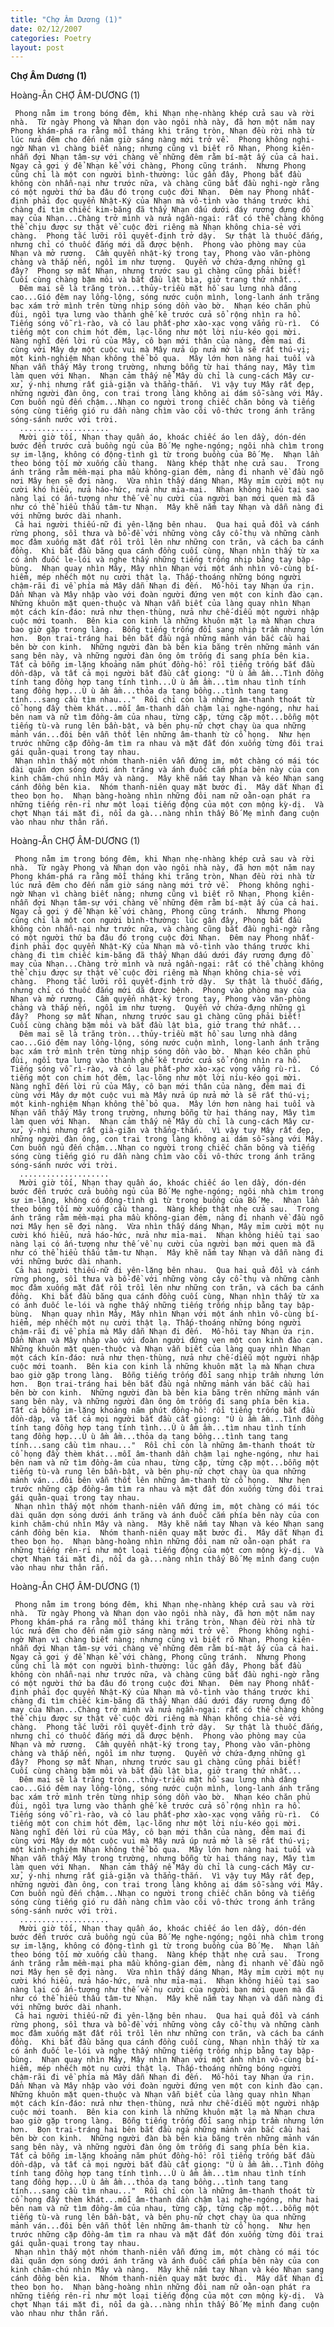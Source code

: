 ```yaml
---
title: "Chợ Âm Dương (1)"
date: 02/12/2007
categories: Poetry
layout: post
---
```


**Chợ Âm Dương (1)**

Hoàng-Ân
CHỢ ÂM-DƯƠNG (1)

     Phong nằm im trong bóng đêm, khi Nhạn nhẹ-nhàng khép cửa sau và rời nhà.  Từ ngày Phong và Nhạn dọn vào ngôi nhà này, đã hơn một năm nay Phong khám-phá ra rằng mỗi tháng khi trăng tròn, Nhạn đều rời nhà từ lúc nửa đêm cho đến năm giờ sáng nàng mới trở về.  Phong không nghi-ngờ Nhạn vì chàng biết nàng; nhưng cũng vì biết rõ Nhạn, Phong kiên-nhẫn đợi Nhạn tâm-sự với chàng về những đêm rằm bí-mật ấy của cả hai.  Ngay cả gợi ý để Nhạn kể với chàng, Phong cũng tránh.  Nhưng Phong cũng chỉ là một con người bình-thường: lúc gần đây, Phong bắt đầu không còn nhẫn-nại như trước nữa, và chàng cũng bắt đầu nghi-ngờ rằng có một người thứ ba đâu đó trong cuộc đời Nhạn.  Đêm nay Phong nhất-định phải đọc quyển Nhật-Ký của Nhạn mà vô-tình vào tháng trước khi chàng đi tìm chiếc kim-băng đã thấy Nhạn dấu dưới đáy rương đựng đồ may của Nhạn...Chàng trở mình và nửa ngần-ngại: rất có thể chàng không thể chịu được sự thật về cuộc đời riêng mà Nhạn không chia-sẻ với chàng.  Phong tắc lưỡi rồi quyết-định trở dậy.  Sự thật là thuốc đắng, nhưng chỉ có thuốc đắng mới dã được bệnh.  Phong vào phòng may của Nhạn và mở rương.  Cầm quyển nhật-ký trong tay, Phong vào văn-phòng chàng và thắp nến, ngồi im như tượng.  Quyển vở chứa-đựng những gì đây?  Phong sợ mất Nhạn, nhưng trước sau gì chàng cũng phải biết!  Cuối cùng chàng bặm môi và bắt đầu lật bìa, giở trang thứ nhất...
      Đêm mai sẽ là trăng tròn...thủy-triều mặt hồ sau lưng nhà dâng cao...Gió đêm nay lồng-lộng, sóng nước cuộn mình, long-lanh ánh trăng bạc xám trở mình trên từng nhịp sóng dồn vào bờ.  Nhạn kéo chăn phủ đùi, ngồi tựa lưng vào thành ghế kê trước cửa sổ rộng nhìn ra hồ.  Tiếng sóng vỗ rì-rào, và cỏ lau phất-phơ xào-xạc vọng vẳng rù-rì.  Có tiếng một con chim hót đêm, lạc-lõng như một lời níu-kéo gọi mời.  Nàng nghĩ đến lời rủ của Mây, cô bạn mới thân của nàng, đêm mai đi cùng với Mây dự một cuộc vui mà Mây nửa úp nửa mở là sẽ rất thú-vị; một kinh-nghiệm Nhạn không thể bỏ qua.  Mây lớn hơn nàng hai tuổi và Nhạn vẫn thấy Mây trong trường, nhưng bỗng từ hai tháng nay, Mây tìm làm quen với Nhạn.  Nhạn cảm thấy nể Mây dù chỉ là cung-cách Mây cư-xử, ý-nhị nhưng rất già-giặn và thẳng-thắn.  Vì vậy tuy Mây rất đẹp, những người đàn ông, con trai trong làng không ai dám sỗ-sàng với Mây.  Cơn buồn ngủ đến chậm...Nhạn co người trong chiếc chăn bông và tiếng sóng cùng tiếng gió ru dần nàng chìm vào cõi vô-thức trong ánh trăng sóng-sánh nước với trời.
      ....................
      Mười giờ tối, Nhạn thay quần áo, khoác chiếc áo len dầy, dón-dén bước đến trước cửa buồng ngủ của Bố Mẹ nghe-ngóng; ngôi nhà chìm trong sự im-lặng, không có động-tình gì từ trong buồng của Bố Mẹ.  Nhạn lần theo bóng tối mờ xuống cầu thang.  Nàng khép thật nhẹ cửa sau.  Trong ánh trăng rằm mềm-mại pha mầu không-gian đêm, nàng đi nhanh về đầu ngõ nơi Mây hẹn sẽ đợi nàng.  Vừa nhìn thấy dáng Nhạn, Mây mỉm cười một nụ cười khó hiểu, nửa háo-hức, nửa như mỉa-mai.  Nhạn không hiểu tại sao nàng lại có ấn-tượng như thế về nụ cười của người bạn mới quen mà đã như có thể hiểu thấu tâm-tư Nhạn.  Mây khẽ nắm tay Nhạn và dẫn nàng đi với những bước dài nhanh.
     Cả hai người thiếu-nữ đi yên-lặng bên nhau.  Qua hai quả đồi và cánh rừng phong, sồi thưa và bồ-đề với những vòng cây cổ-thụ và những cành mọc đâm xuống mặt đất rồi trồi lên như những con trăn, và cách ba cánh đồng.  Khi bắt đầu băng qua cánh đồng cuối cùng, Nhạn nhìn thấy từ xa có ánh đuốc le-lói và nghe thấy những tiếng trống nhịp bằng tay bập-bùng.  Nhạn quay nhìn Mây, Mây nhìn Nhạn với một ánh nhìn vô-cùng bí-hiểm, mép nhếch một nụ cười thật lạ. Thấp-thoáng những bóng người chậm-rãi đi về phía mà Mây dẫn Nhạn đi đến.  Mồ-hôi tay Nhạn ứa rịn.  Dần Nhạn và Mây nhập vào với đoàn người đứng ven một con kinh đào cạn.  Những khuôn mặt quen-thuộc và Nhạn vẫn biết của làng quay nhìn Nhạn một cách kín-đáo: nửa như thẹn-thùng, nửa như chế-diễu một người nhập cuộc mới toanh.  Bên kia con kinh là những khuôn mặt lạ mà Nhạn chưa bao giờ gặp trong làng.  Bỗng tiếng trống đổi sang nhịp trầm nhưng lớn hơn.  Bọn trai-tráng hai bên bắt đầu ngả những mảnh ván bắc cầu hai bên bờ con kinh.  Những người đàn bà bên kia băng trên những mảnh ván sang bên này, và những người đàn ông ôm trống đi sang phía bên kia.   Tất cả bỗng im-lặng khoảng năm phút đồng-hồ: rồi tiếng trống bắt đầu dồn-dập, và tất cả mọi người bắt đầu cất giọng: "Ù ù ầm ầm...Tình đồng tính tang đồng hợp tang tính tình...Ù ù ầm ầm...tìm nhau tình tính tang đồng hợp...Ù ù ầm ầm...thỏa dạ tang bồng...tình tang tang tính...sang cầu tìm nhau..."  Rồi chỉ còn là những âm-thanh thoát từ cổ họng đầy thèm khát...mỗi âm-thanh dần chậm lại nghe-ngóng, như hai bên nam và nữ tìm đồng-âm của nhau, từng cặp, từng cặp một...bỗng một tiếng tù-và rung lên bần-bật, và bên phụ-nữ chợt chạy ùa qua những mảnh ván...đôi bên vẫn thốt lên những âm-thanh từ cổ họng.  Như hẹn trước những cặp đồng-âm tìm ra nhau và mặt đất đón xuống từng đôi trai gái quằn-quại trong tay nhau.
     Nhạn nhìn thấy một nhóm thanh-niên vẫn đứng im, một chàng có mái tóc dài quăn dợn sóng dưới ánh trăng và ánh đuốc cắm phía bên này của con kinh chăm-chú nhìn Mây và nàng.  Mây khẽ nắm tay Nhạn và kéo Nhạn sang cánh đồng bên kia.  Nhóm thanh-niên quay mặt bước đi.  Mây dắt Nhạn đi theo bọn họ.  Nhạn bàng-hoàng nhìn những đôi nam nữ oằn-oạn phát ra những tiếng rên-rỉ như một loại tiếng động của một cơn mộng kỳ-dị.  Và chợt Nhạn tái mặt đi, nổi da gà...nàng nhìn thấy Bố Mẹ mình đang cuộn vào nhau như thân rắn.

Hoàng-Ân
CHỢ ÂM-DƯƠNG (1)

     Phong nằm im trong bóng đêm, khi Nhạn nhẹ-nhàng khép cửa sau và rời nhà.  Từ ngày Phong và Nhạn dọn vào ngôi nhà này, đã hơn một năm nay Phong khám-phá ra rằng mỗi tháng khi trăng tròn, Nhạn đều rời nhà từ lúc nửa đêm cho đến năm giờ sáng nàng mới trở về.  Phong không nghi-ngờ Nhạn vì chàng biết nàng; nhưng cũng vì biết rõ Nhạn, Phong kiên-nhẫn đợi Nhạn tâm-sự với chàng về những đêm rằm bí-mật ấy của cả hai.  Ngay cả gợi ý để Nhạn kể với chàng, Phong cũng tránh.  Nhưng Phong cũng chỉ là một con người bình-thường: lúc gần đây, Phong bắt đầu không còn nhẫn-nại như trước nữa, và chàng cũng bắt đầu nghi-ngờ rằng có một người thứ ba đâu đó trong cuộc đời Nhạn.  Đêm nay Phong nhất-định phải đọc quyển Nhật-Ký của Nhạn mà vô-tình vào tháng trước khi chàng đi tìm chiếc kim-băng đã thấy Nhạn dấu dưới đáy rương đựng đồ may của Nhạn...Chàng trở mình và nửa ngần-ngại: rất có thể chàng không thể chịu được sự thật về cuộc đời riêng mà Nhạn không chia-sẻ với chàng.  Phong tắc lưỡi rồi quyết-định trở dậy.  Sự thật là thuốc đắng, nhưng chỉ có thuốc đắng mới dã được bệnh.  Phong vào phòng may của Nhạn và mở rương.  Cầm quyển nhật-ký trong tay, Phong vào văn-phòng chàng và thắp nến, ngồi im như tượng.  Quyển vở chứa-đựng những gì đây?  Phong sợ mất Nhạn, nhưng trước sau gì chàng cũng phải biết!  Cuối cùng chàng bặm môi và bắt đầu lật bìa, giở trang thứ nhất...
      Đêm mai sẽ là trăng tròn...thủy-triều mặt hồ sau lưng nhà dâng cao...Gió đêm nay lồng-lộng, sóng nước cuộn mình, long-lanh ánh trăng bạc xám trở mình trên từng nhịp sóng dồn vào bờ.  Nhạn kéo chăn phủ đùi, ngồi tựa lưng vào thành ghế kê trước cửa sổ rộng nhìn ra hồ.  Tiếng sóng vỗ rì-rào, và cỏ lau phất-phơ xào-xạc vọng vẳng rù-rì.  Có tiếng một con chim hót đêm, lạc-lõng như một lời níu-kéo gọi mời.  Nàng nghĩ đến lời rủ của Mây, cô bạn mới thân của nàng, đêm mai đi cùng với Mây dự một cuộc vui mà Mây nửa úp nửa mở là sẽ rất thú-vị; một kinh-nghiệm Nhạn không thể bỏ qua.  Mây lớn hơn nàng hai tuổi và Nhạn vẫn thấy Mây trong trường, nhưng bỗng từ hai tháng nay, Mây tìm làm quen với Nhạn.  Nhạn cảm thấy nể Mây dù chỉ là cung-cách Mây cư-xử, ý-nhị nhưng rất già-giặn và thẳng-thắn.  Vì vậy tuy Mây rất đẹp, những người đàn ông, con trai trong làng không ai dám sỗ-sàng với Mây.  Cơn buồn ngủ đến chậm...Nhạn co người trong chiếc chăn bông và tiếng sóng cùng tiếng gió ru dần nàng chìm vào cõi vô-thức trong ánh trăng sóng-sánh nước với trời.
      ....................
      Mười giờ tối, Nhạn thay quần áo, khoác chiếc áo len dầy, dón-dén bước đến trước cửa buồng ngủ của Bố Mẹ nghe-ngóng; ngôi nhà chìm trong sự im-lặng, không có động-tình gì từ trong buồng của Bố Mẹ.  Nhạn lần theo bóng tối mờ xuống cầu thang.  Nàng khép thật nhẹ cửa sau.  Trong ánh trăng rằm mềm-mại pha mầu không-gian đêm, nàng đi nhanh về đầu ngõ nơi Mây hẹn sẽ đợi nàng.  Vừa nhìn thấy dáng Nhạn, Mây mỉm cười một nụ cười khó hiểu, nửa háo-hức, nửa như mỉa-mai.  Nhạn không hiểu tại sao nàng lại có ấn-tượng như thế về nụ cười của người bạn mới quen mà đã như có thể hiểu thấu tâm-tư Nhạn.  Mây khẽ nắm tay Nhạn và dẫn nàng đi với những bước dài nhanh.
     Cả hai người thiếu-nữ đi yên-lặng bên nhau.  Qua hai quả đồi và cánh rừng phong, sồi thưa và bồ-đề với những vòng cây cổ-thụ và những cành mọc đâm xuống mặt đất rồi trồi lên như những con trăn, và cách ba cánh đồng.  Khi bắt đầu băng qua cánh đồng cuối cùng, Nhạn nhìn thấy từ xa có ánh đuốc le-lói và nghe thấy những tiếng trống nhịp bằng tay bập-bùng.  Nhạn quay nhìn Mây, Mây nhìn Nhạn với một ánh nhìn vô-cùng bí-hiểm, mép nhếch một nụ cười thật lạ. Thấp-thoáng những bóng người chậm-rãi đi về phía mà Mây dẫn Nhạn đi đến.  Mồ-hôi tay Nhạn ứa rịn.  Dần Nhạn và Mây nhập vào với đoàn người đứng ven một con kinh đào cạn.  Những khuôn mặt quen-thuộc và Nhạn vẫn biết của làng quay nhìn Nhạn một cách kín-đáo: nửa như thẹn-thùng, nửa như chế-diễu một người nhập cuộc mới toanh.  Bên kia con kinh là những khuôn mặt lạ mà Nhạn chưa bao giờ gặp trong làng.  Bỗng tiếng trống đổi sang nhịp trầm nhưng lớn hơn.  Bọn trai-tráng hai bên bắt đầu ngả những mảnh ván bắc cầu hai bên bờ con kinh.  Những người đàn bà bên kia băng trên những mảnh ván sang bên này, và những người đàn ông ôm trống đi sang phía bên kia.   Tất cả bỗng im-lặng khoảng năm phút đồng-hồ: rồi tiếng trống bắt đầu dồn-dập, và tất cả mọi người bắt đầu cất giọng: "Ù ù ầm ầm...Tình đồng tính tang đồng hợp tang tính tình...Ù ù ầm ầm...tìm nhau tình tính tang đồng hợp...Ù ù ầm ầm...thỏa dạ tang bồng...tình tang tang tính...sang cầu tìm nhau..."  Rồi chỉ còn là những âm-thanh thoát từ cổ họng đầy thèm khát...mỗi âm-thanh dần chậm lại nghe-ngóng, như hai bên nam và nữ tìm đồng-âm của nhau, từng cặp, từng cặp một...bỗng một tiếng tù-và rung lên bần-bật, và bên phụ-nữ chợt chạy ùa qua những mảnh ván...đôi bên vẫn thốt lên những âm-thanh từ cổ họng.  Như hẹn trước những cặp đồng-âm tìm ra nhau và mặt đất đón xuống từng đôi trai gái quằn-quại trong tay nhau.
     Nhạn nhìn thấy một nhóm thanh-niên vẫn đứng im, một chàng có mái tóc dài quăn dợn sóng dưới ánh trăng và ánh đuốc cắm phía bên này của con kinh chăm-chú nhìn Mây và nàng.  Mây khẽ nắm tay Nhạn và kéo Nhạn sang cánh đồng bên kia.  Nhóm thanh-niên quay mặt bước đi.  Mây dắt Nhạn đi theo bọn họ.  Nhạn bàng-hoàng nhìn những đôi nam nữ oằn-oạn phát ra những tiếng rên-rỉ như một loại tiếng động của một cơn mộng kỳ-dị.  Và chợt Nhạn tái mặt đi, nổi da gà...nàng nhìn thấy Bố Mẹ mình đang cuộn vào nhau như thân rắn.

Hoàng-Ân
CHỢ ÂM-DƯƠNG (1)

     Phong nằm im trong bóng đêm, khi Nhạn nhẹ-nhàng khép cửa sau và rời nhà.  Từ ngày Phong và Nhạn dọn vào ngôi nhà này, đã hơn một năm nay Phong khám-phá ra rằng mỗi tháng khi trăng tròn, Nhạn đều rời nhà từ lúc nửa đêm cho đến năm giờ sáng nàng mới trở về.  Phong không nghi-ngờ Nhạn vì chàng biết nàng; nhưng cũng vì biết rõ Nhạn, Phong kiên-nhẫn đợi Nhạn tâm-sự với chàng về những đêm rằm bí-mật ấy của cả hai.  Ngay cả gợi ý để Nhạn kể với chàng, Phong cũng tránh.  Nhưng Phong cũng chỉ là một con người bình-thường: lúc gần đây, Phong bắt đầu không còn nhẫn-nại như trước nữa, và chàng cũng bắt đầu nghi-ngờ rằng có một người thứ ba đâu đó trong cuộc đời Nhạn.  Đêm nay Phong nhất-định phải đọc quyển Nhật-Ký của Nhạn mà vô-tình vào tháng trước khi chàng đi tìm chiếc kim-băng đã thấy Nhạn dấu dưới đáy rương đựng đồ may của Nhạn...Chàng trở mình và nửa ngần-ngại: rất có thể chàng không thể chịu được sự thật về cuộc đời riêng mà Nhạn không chia-sẻ với chàng.  Phong tắc lưỡi rồi quyết-định trở dậy.  Sự thật là thuốc đắng, nhưng chỉ có thuốc đắng mới dã được bệnh.  Phong vào phòng may của Nhạn và mở rương.  Cầm quyển nhật-ký trong tay, Phong vào văn-phòng chàng và thắp nến, ngồi im như tượng.  Quyển vở chứa-đựng những gì đây?  Phong sợ mất Nhạn, nhưng trước sau gì chàng cũng phải biết!  Cuối cùng chàng bặm môi và bắt đầu lật bìa, giở trang thứ nhất...
      Đêm mai sẽ là trăng tròn...thủy-triều mặt hồ sau lưng nhà dâng cao...Gió đêm nay lồng-lộng, sóng nước cuộn mình, long-lanh ánh trăng bạc xám trở mình trên từng nhịp sóng dồn vào bờ.  Nhạn kéo chăn phủ đùi, ngồi tựa lưng vào thành ghế kê trước cửa sổ rộng nhìn ra hồ.  Tiếng sóng vỗ rì-rào, và cỏ lau phất-phơ xào-xạc vọng vẳng rù-rì.  Có tiếng một con chim hót đêm, lạc-lõng như một lời níu-kéo gọi mời.  Nàng nghĩ đến lời rủ của Mây, cô bạn mới thân của nàng, đêm mai đi cùng với Mây dự một cuộc vui mà Mây nửa úp nửa mở là sẽ rất thú-vị; một kinh-nghiệm Nhạn không thể bỏ qua.  Mây lớn hơn nàng hai tuổi và Nhạn vẫn thấy Mây trong trường, nhưng bỗng từ hai tháng nay, Mây tìm làm quen với Nhạn.  Nhạn cảm thấy nể Mây dù chỉ là cung-cách Mây cư-xử, ý-nhị nhưng rất già-giặn và thẳng-thắn.  Vì vậy tuy Mây rất đẹp, những người đàn ông, con trai trong làng không ai dám sỗ-sàng với Mây.  Cơn buồn ngủ đến chậm...Nhạn co người trong chiếc chăn bông và tiếng sóng cùng tiếng gió ru dần nàng chìm vào cõi vô-thức trong ánh trăng sóng-sánh nước với trời.
      ....................
      Mười giờ tối, Nhạn thay quần áo, khoác chiếc áo len dầy, dón-dén bước đến trước cửa buồng ngủ của Bố Mẹ nghe-ngóng; ngôi nhà chìm trong sự im-lặng, không có động-tình gì từ trong buồng của Bố Mẹ.  Nhạn lần theo bóng tối mờ xuống cầu thang.  Nàng khép thật nhẹ cửa sau.  Trong ánh trăng rằm mềm-mại pha mầu không-gian đêm, nàng đi nhanh về đầu ngõ nơi Mây hẹn sẽ đợi nàng.  Vừa nhìn thấy dáng Nhạn, Mây mỉm cười một nụ cười khó hiểu, nửa háo-hức, nửa như mỉa-mai.  Nhạn không hiểu tại sao nàng lại có ấn-tượng như thế về nụ cười của người bạn mới quen mà đã như có thể hiểu thấu tâm-tư Nhạn.  Mây khẽ nắm tay Nhạn và dẫn nàng đi với những bước dài nhanh.
     Cả hai người thiếu-nữ đi yên-lặng bên nhau.  Qua hai quả đồi và cánh rừng phong, sồi thưa và bồ-đề với những vòng cây cổ-thụ và những cành mọc đâm xuống mặt đất rồi trồi lên như những con trăn, và cách ba cánh đồng.  Khi bắt đầu băng qua cánh đồng cuối cùng, Nhạn nhìn thấy từ xa có ánh đuốc le-lói và nghe thấy những tiếng trống nhịp bằng tay bập-bùng.  Nhạn quay nhìn Mây, Mây nhìn Nhạn với một ánh nhìn vô-cùng bí-hiểm, mép nhếch một nụ cười thật lạ. Thấp-thoáng những bóng người chậm-rãi đi về phía mà Mây dẫn Nhạn đi đến.  Mồ-hôi tay Nhạn ứa rịn.  Dần Nhạn và Mây nhập vào với đoàn người đứng ven một con kinh đào cạn.  Những khuôn mặt quen-thuộc và Nhạn vẫn biết của làng quay nhìn Nhạn một cách kín-đáo: nửa như thẹn-thùng, nửa như chế-diễu một người nhập cuộc mới toanh.  Bên kia con kinh là những khuôn mặt lạ mà Nhạn chưa bao giờ gặp trong làng.  Bỗng tiếng trống đổi sang nhịp trầm nhưng lớn hơn.  Bọn trai-tráng hai bên bắt đầu ngả những mảnh ván bắc cầu hai bên bờ con kinh.  Những người đàn bà bên kia băng trên những mảnh ván sang bên này, và những người đàn ông ôm trống đi sang phía bên kia.   Tất cả bỗng im-lặng khoảng năm phút đồng-hồ: rồi tiếng trống bắt đầu dồn-dập, và tất cả mọi người bắt đầu cất giọng: "Ù ù ầm ầm...Tình đồng tính tang đồng hợp tang tính tình...Ù ù ầm ầm...tìm nhau tình tính tang đồng hợp...Ù ù ầm ầm...thỏa dạ tang bồng...tình tang tang tính...sang cầu tìm nhau..."  Rồi chỉ còn là những âm-thanh thoát từ cổ họng đầy thèm khát...mỗi âm-thanh dần chậm lại nghe-ngóng, như hai bên nam và nữ tìm đồng-âm của nhau, từng cặp, từng cặp một...bỗng một tiếng tù-và rung lên bần-bật, và bên phụ-nữ chợt chạy ùa qua những mảnh ván...đôi bên vẫn thốt lên những âm-thanh từ cổ họng.  Như hẹn trước những cặp đồng-âm tìm ra nhau và mặt đất đón xuống từng đôi trai gái quằn-quại trong tay nhau.
     Nhạn nhìn thấy một nhóm thanh-niên vẫn đứng im, một chàng có mái tóc dài quăn dợn sóng dưới ánh trăng và ánh đuốc cắm phía bên này của con kinh chăm-chú nhìn Mây và nàng.  Mây khẽ nắm tay Nhạn và kéo Nhạn sang cánh đồng bên kia.  Nhóm thanh-niên quay mặt bước đi.  Mây dắt Nhạn đi theo bọn họ.  Nhạn bàng-hoàng nhìn những đôi nam nữ oằn-oạn phát ra những tiếng rên-rỉ như một loại tiếng động của một cơn mộng kỳ-dị.  Và chợt Nhạn tái mặt đi, nổi da gà...nàng nhìn thấy Bố Mẹ mình đang cuộn vào nhau như thân rắn.
